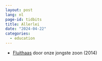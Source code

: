 ```yaml
---
layout: post
lang: nl
page-id: tidbits
title: Allerlei
date: "2024-04-22"
categories:
  - education
---
```


- [Fluithaas](https://fluithaasbio-nl.webnode.nl/) door onze jongste zoon (2014)
